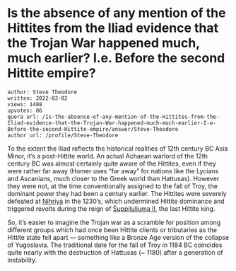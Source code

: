 # Is the absence of any mention of the Hittites from the Iliad evidence that the Trojan War happened much, much earlier? I.e. Before the second Hittite empire?

	author: Steve Theodore
	written: 2022-02-02
	views: 1488
	upvotes: 86
	quora url: /Is-the-absence-of-any-mention-of-the-Hittites-from-the-Iliad-evidence-that-the-Trojan-War-happened-much-much-earlier-I-e-Before-the-second-Hittite-empire/answer/Steve-Theodore
	author url: /profile/Steve-Theodore


To the extent the Iliad reflects the historical realities of 12th century BC Asia Minor, it’s a post-Hittite world. An actual Achaean warlord of the 12th century BC was almost certainly quite aware of the Hittites, even if they were rather far away (Homer uses “far away” for nations like the Lycians and Ascanians, much closer to the Greek world than Hattusas). However they were not, at the time conventionally assigned to the fall of Troy, the dominant power they had been a century earlier. The Hittites were severely defeated at [Nihriya](https://en.wikipedia.org/wiki/Battle_of_Nihriya) in the 1230’s, which undermined Hittite dominance and triggered revolts during the reign of [Šuppiluliuma II](https://en.wikipedia.org/wiki/%C5%A0uppiluliuma_II), the last Hittite king.

So, it’s easier to imagine the Trojan war as a scramble for position among different groups which had once been Hittite clients or tributaries as the Hittite state fell apart — something like a Bronze Age version of the collapse of Yugoslavia. The traditional date for the fall of Troy in 1184 BC coincides quite nearly with the destruction of Hattusas (~ 1180) after a generation of instability.

